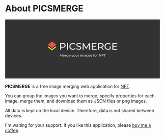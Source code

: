 # About PICSMERGE

![img.png](img.png)

**PICSMERGE** is a free image merging web application for [NFT](https://en.wikipedia.org/wiki/Non-fungible_token).

You can group the images you want to merge,
specify properties for each image,
merge them,
and download them as JSON files or png images.

All data is kept on the local device.
Therefore, data is not shared between devices.

I'm waiting for your support.
If you like this application, please [buy me a coffee](https://www.buymeacoffee.com/tk2rush90).
